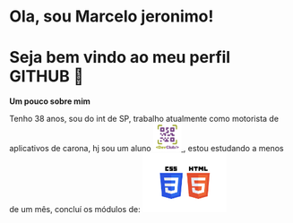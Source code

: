 # Ola, sou Marcelo jeronimo!
# Seja bem vindo ao meu perfil GITHUB 👋
<p><b>Um pouco sobre mim</b></p>
 Tenho 38 anos, sou do int de SP, trabalho atualmente como motorista de aplicativos de carona, hj sou um aluno <a href="https://rodolfomori.com.br/devclub"><img src="https://github.com/marcelojeronimodesenvolvedor/marcelojeronimodesenvolvedor/blob/main/DEVCLUB-LOGO.webp"width="50px" > </a>, estou estudando a menos de um mês, concluí os módulos de: <img src="https://github.com/marcelojeronimodesenvolvedor/marcelojeronimodesenvolvedor/blob/main/HTML-CSS-LOGO.png" width="150px">
 



